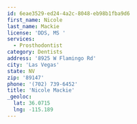 ```yaml
---
id: 6eae3529-ed24-4a2c-8048-eb98b1fba9d6
first_name: Nicole
last_name: Mackie
license: 'DDS, MS '
services:
  - Prosthodontist
category: Dentists
address: '8925 W Flamingo Rd'
city: 'Las Vegas'
state: NV
zip: '89147'
phone: '(702) 739-6452'
title: 'Nicole Mackie'
_geoloc:
  lat: 36.0715
  lng: -115.189
---
```

